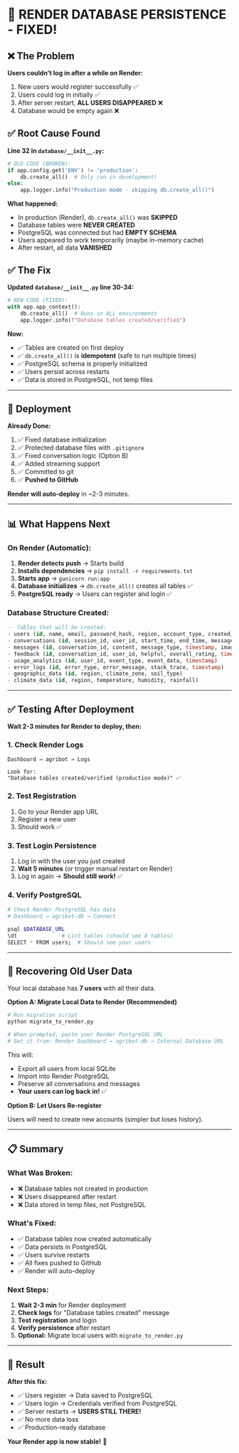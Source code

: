 # 🎯 RENDER DATABASE PERSISTENCE - FIXED!

## ❌ The Problem

**Users couldn't log in after a while on Render:**
1. New users would register successfully ✅
2. Users could log in initially ✅
3. After server restart, **ALL USERS DISAPPEARED** ❌
4. Database would be empty again ❌

## ✅ Root Cause Found

**Line 32 in `database/__init__.py`:**

```python
# OLD CODE (BROKEN):
if app.config.get('ENV') != 'production':
    db.create_all()  # Only ran in development!
else:
    app.logger.info("Production mode - skipping db.create_all()")
```

**What happened:**
- In production (Render), `db.create_all()` was **SKIPPED**
- Database tables were **NEVER CREATED**
- PostgreSQL was connected but had **EMPTY SCHEMA**
- Users appeared to work temporarily (maybe in-memory cache)
- After restart, all data **VANISHED**

## ✅ The Fix

**Updated `database/__init__.py` line 30-34:**

```python
# NEW CODE (FIXED):
with app.app_context():
    db.create_all()  # Runs in ALL environments
    app.logger.info(f"Database tables created/verified")
```

**Now:**
- ✅ Tables are created on first deploy
- ✅ `db.create_all()` is **idempotent** (safe to run multiple times)
- ✅ PostgreSQL schema is properly initialized
- ✅ Users persist across restarts
- ✅ Data is stored in PostgreSQL, not temp files

---

## 🚀 Deployment

**Already Done:**
1. ✅ Fixed database initialization
2. ✅ Protected database files with `.gitignore`
3. ✅ Fixed conversation logic (Option B)
4. ✅ Added streaming support
5. ✅ Committed to git
6. ✅ **Pushed to GitHub**

**Render will auto-deploy** in ~2-3 minutes.

---

## 📊 What Happens Next

### On Render (Automatic):

1. **Render detects push** → Starts build
2. **Installs dependencies** → `pip install -r requirements.txt`
3. **Starts app** → `gunicorn run:app`
4. **Database initializes** → `db.create_all()` creates all tables ✅
5. **PostgreSQL ready** → Users can register and login ✅

### Database Structure Created:

```sql
-- Tables that will be created:
- users (id, name, email, password_hash, region, account_type, created_at, last_login)
- conversations (id, session_id, user_id, start_time, end_time, message_count)
- messages (id, conversation_id, content, message_type, timestamp, image_path)
- feedback (id, conversation_id, user_id, helpful, overall_rating, timestamp)
- usage_analytics (id, user_id, event_type, event_data, timestamp)
- error_logs (id, error_type, error_message, stack_trace, timestamp)
- geographic_data (id, region, climate_zone, soil_type)
- climate_data (id, region, temperature, humidity, rainfall)
```

---

## ✅ Testing After Deployment

**Wait 2-3 minutes for Render to deploy, then:**

### 1. Check Render Logs
```
Dashboard → agribot → Logs

Look for:
"Database tables created/verified (production mode)" ✅
```

### 2. Test Registration
1. Go to your Render app URL
2. Register a new user
3. Should work ✅

### 3. Test Login Persistence
1. Log in with the user you just created
2. **Wait 5 minutes** (or trigger manual restart on Render)
3. Log in again → **Should still work!** ✅

### 4. Verify PostgreSQL
```bash
# Check Render PostgreSQL has data
# Dashboard → agribot-db → Connect

psql $DATABASE_URL
\dt              # List tables (should see 8 tables)
SELECT * FROM users;  # Should see your users
```

---

## 🔄 Recovering Old User Data

Your local database has **7 users** with all their data.

**Option A: Migrate Local Data to Render (Recommended)**

```bash
# Run migration script
python migrate_to_render.py

# When prompted, paste your Render PostgreSQL URL
# Get it from: Render Dashboard → agribot-db → Internal Database URL
```

This will:
- Export all users from local SQLite
- Import into Render PostgreSQL
- Preserve all conversations and messages
- **Your users can log back in!** ✅

**Option B: Let Users Re-register**

Users will need to create new accounts (simpler but loses history).

---

## 📋 Summary

### What Was Broken:
- ❌ Database tables not created in production
- ❌ Users disappeared after restart
- ❌ Data stored in temp files, not PostgreSQL

### What's Fixed:
- ✅ Database tables now created automatically
- ✅ Data persists in PostgreSQL
- ✅ Users survive restarts
- ✅ All fixes pushed to GitHub
- ✅ Render will auto-deploy

### Next Steps:
1. **Wait 2-3 min** for Render deployment
2. **Check logs** for "Database tables created" message
3. **Test registration** and login
4. **Verify persistence** after restart
5. **Optional:** Migrate local users with `migrate_to_render.py`

---

## 🎉 Result

**After this fix:**
- ✅ Users register → Data saved to PostgreSQL
- ✅ Users login → Credentials verified from PostgreSQL
- ✅ Server restarts → **USERS STILL THERE!**
- ✅ No more data loss
- ✅ Production-ready database

**Your Render app is now stable!** 🚀
